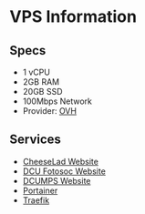 # VPS Information

## Specs

- 1 vCPU
- 2GB RAM
- 20GB SSD
- 100Mbps Network
- Provider: [OVH](https://www.ovh.ie/)

## Services

- [CheeseLad Website](/vps/services/cheeselad-website)
- [DCU Fotosoc Website](/vps/services/dcufotosoc-website)
- [DCUMPS Website](/vps/services/dcumps-website)
- [Portainer](/vps/services/portainer)
- [Traefik](/vps/services/traefik)
